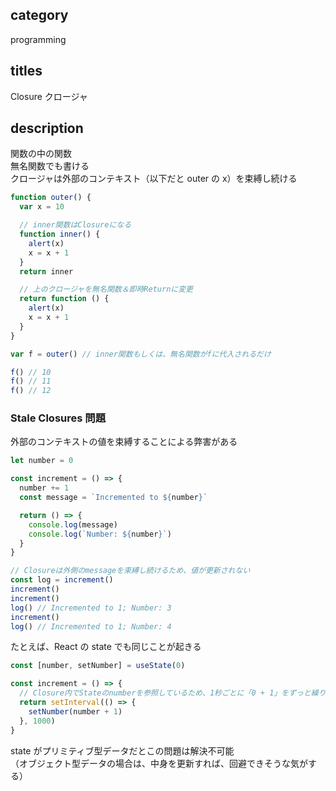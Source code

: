 ## category

programming

## titles

Closure
クロージャ

## description

関数の中の関数  
無名関数でも書ける  
クロージャは外部のコンテキスト（以下だと outer の x）を束縛し続ける

```js
function outer() {
  var x = 10

  // inner関数はClosureになる
  function inner() {
    alert(x)
    x = x + 1
  }
  return inner

  // 上のクロージャを無名関数＆即時Returnに変更
  return function () {
    alert(x)
    x = x + 1
  }
}

var f = outer() // inner関数もしくは、無名関数がfに代入されるだけ

f() // 10
f() // 11
f() // 12
```

### Stale Closures 問題

外部のコンテキストの値を束縛することによる弊害がある

```ts
let number = 0

const increment = () => {
  number += 1
  const message = `Incremented to ${number}`

  return () => {
    console.log(message)
    console.log(`Number: ${number}`)
  }
}

// Closureは外側のmessageを束縛し続けるため、値が更新されない
const log = increment()
increment()
increment()
log() // Incremented to 1; Number: 3
increment()
log() // Incremented to 1; Number: 4
```

たとえば、React の state でも同じことが起きる

```ts
const [number, setNumber] = useState(0)

const increment = () => {
  // Closure内でStateのnumberを参照しているため、1秒ごとに「0 + 1」をずっと繰り返す
  return setInterval(() => {
    setNumber(number + 1)
  }, 1000)
}
```

state がプリミティブ型データだとこの問題は解決不可能  
（オブジェクト型データの場合は、中身を更新すれば、回避できそうな気がする）
